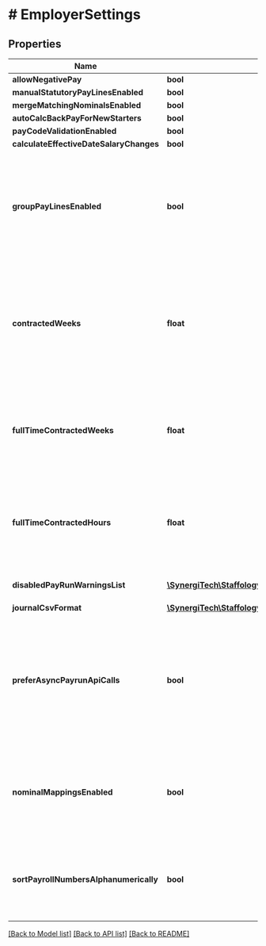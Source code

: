 # # EmployerSettings

## Properties

Name | Type | Description | Notes
------------ | ------------- | ------------- | -------------
**allowNegativePay** | **bool** |  | [optional]
**manualStatutoryPayLinesEnabled** | **bool** |  | [optional]
**mergeMatchingNominalsEnabled** | **bool** |  | [optional]
**autoCalcBackPayForNewStarters** | **bool** |  | [optional]
**payCodeValidationEnabled** | **bool** |  | [optional]
**calculateEffectiveDateSalaryChanges** | **bool** |  | [optional]
**groupPayLinesEnabled** | **bool** | A flag to indicate whether paylines should be grouped. The grouping is done based on the following PayLine properties: Rate, Multiplier, Code, Description and RoleId | [optional]
**contractedWeeks** | **float** | The amount of weeks an employee works, utilise for employees who aren&#39;t working full time.  This value is the default which can be inherited when creating/updating a WorkingPattern. | [optional]
**fullTimeContractedWeeks** | **float** | The amount of weeks an employee works (Full Time).  This value is the default which can be inherited when creating/updating a WorkingPattern. | [optional]
**fullTimeContractedHours** | **float** | The amount of hours an employee works (Full Time).  This value is the default which can be inherited when creating/updating a WorkingPattern. | [optional]
**disabledPayRunWarningsList** | [**\SynergiTech\Staffology\Model\PayRunEntryWarningType[]**](PayRunEntryWarningType.md) | Pay run warnings that the user has opted to ignore. | [optional]
**journalCsvFormat** | [**\SynergiTech\Staffology\Model\JournalCsvFormat**](JournalCsvFormat.md) |  | [optional]
**preferAsyncPayrunApiCalls** | **bool** | This setting is only available temporarily and is only setable by users with access to beta features enabled.  If set to true the the web applicaiton will use new async API calls for managing payruns | [optional]
**nominalMappingsEnabled** | **bool** | Enables the nominal mappings(Custom Codes,System Codes,Control Codes,Employer Codes) for the employer, if set to true. | [optional]
**sortPayrollNumbersAlphanumerically** | **bool** | Enables the default sorting to be alphanumerically for payroll code, if set to true else numerical sorting will be applied | [optional]

[[Back to Model list]](../../README.md#models) [[Back to API list]](../../README.md#endpoints) [[Back to README]](../../README.md)

